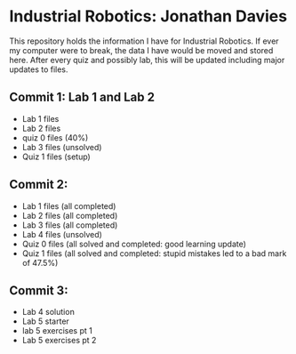 # Industrial Robotics: Jonathan Davies
  This repository holds the information I have for Industrial Robotics.
  If ever my computer were to break, the data I have would be moved and stored here.
  After every quiz and possibly lab, this will be updated including major updates to files.

## Commit 1: Lab 1 and Lab 2
  - Lab 1 files
  - Lab 2 files
  - quiz 0 files (40%)
  - Lab 3 files (unsolved)
  - Quiz 1 files (setup)

## Commit 2:
  - Lab 1 files (all completed)
  - Lab 2 files (all completed)
  - Lab 3 files (all completed)
  - Lab 4 files (unsolved)
  - Quiz 0 files (all solved and completed: good learning update)
  - Quiz 1 files (all solved and completed: stupid mistakes led to a bad mark of 47.5%)

## Commit 3:
  - Lab 4 solution
  - Lab 5 starter
  - lab 5 exercises pt 1
  - Lab 5 exercises pt 2

